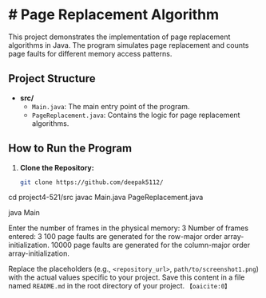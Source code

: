 # # Page Replacement Algorithm

This project demonstrates the implementation of page replacement algorithms in Java. The program simulates page replacement and counts page faults for different memory access patterns.

## Project Structure

- **src/**
  - `Main.java`: The main entry point of the program.
  - `PageReplacement.java`: Contains the logic for page replacement algorithms.

## How to Run the Program

1. **Clone the Repository:**
   ```sh
   git clone https://github.com/deepak5112/
cd project4-521/src
javac Main.java PageReplacement.java

java Main

Enter the number of frames in the physical memory: 3
Number of frames entered: 3
100 page faults are generated for the row-major order array-initialization.
10000 page faults are generated for the column-major order array-initialization.


Replace the placeholders (e.g., `<repository_url>`, `path/to/screenshot1.png`) with the actual values specific to your project. Save this content in a file named `README.md` in the root directory of your project. &#8203;``【oaicite:0】``&#8203;
